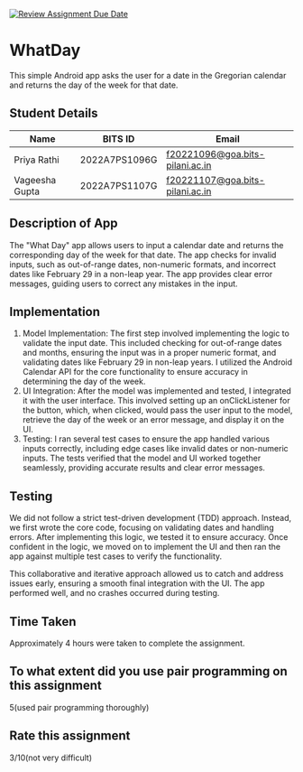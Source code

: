 [![Review Assignment Due Date](https://classroom.github.com/assets/deadline-readme-button-22041afd0340ce965d47ae6ef1cefeee28c7c493a6346c4f15d667ab976d596c.svg)](https://classroom.github.com/a/paV3BV1l)
# WhatDay

This simple Android app asks the user for a date in the Gregorian calendar and returns the day of the week for that date.

## Student Details

| Name            |   BITS ID       | Email                           |
| --------------- | --------------- | ---------------                 |
| Priya Rathi     | 2022A7PS1096G   | f20221096@goa.bits-pilani.ac.in |
| Vageesha Gupta  | 2022A7PS1107G   | f20221107@goa.bits-pilani.ac.in |

## Description of App
The "What Day" app allows users to input a calendar date and returns the corresponding day of the week for that date. The app checks for invalid inputs, such as out-of-range dates, non-numeric formats, and incorrect dates like February 29 in a non-leap year. The app provides clear error messages, guiding users to correct any mistakes in the input.

## Implementation 
1. Model Implementation: The first step involved implementing the logic to validate the input date. This included checking for out-of-range dates and months, ensuring the input was in a proper numeric format, and validating dates like February 29 in non-leap years. I utilized the Android Calendar API for the core functionality to ensure accuracy in determining the day of the week.
2. UI Integration: After the model was implemented and tested, I integrated it with the user interface. This involved setting up an onClickListener for the button, which, when clicked, would pass the user input to the model, retrieve the day of the week or an error message, and display it on the UI.
3. Testing: I ran several test cases to ensure the app handled various inputs correctly, including edge cases like invalid dates or non-numeric inputs. The tests verified that the model and UI worked together seamlessly, providing accurate results and clear error messages.

## Testing
We did not follow a strict test-driven development (TDD) approach. Instead, we first wrote the core code, focusing on validating dates and handling errors. After implementing this logic, we tested it to ensure accuracy. Once confident in the logic, we moved on to implement the UI and then ran the app against multiple test cases to verify the functionality.

This collaborative and iterative approach allowed us to catch and address issues early, ensuring a smooth final integration with the UI. The app performed well, and no crashes occurred during testing.

## Time Taken

Approximately 4 hours were taken to complete the assignment.

## To what extent did you use pair programming on this assignment

5(used pair programming thoroughly)

## Rate this assignment
3/10(not very difficult)

